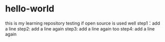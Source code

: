 # hello-world
this is my learning repository
testing if open source is used well
step1：add a line
step2: add a line again
step3: add a line again too
step4: add a line again
